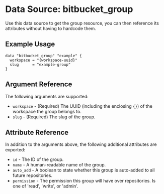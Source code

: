 # Data Source: bitbucket_group
Use this data source to get the group resource, you can then reference its attributes without having to hardcode them.

## Example Usage
```hcl
data "bitbucket_group" "example" {
  workspace = "{workspace-uuid}"
  slug      = "example-group"
}
```

## Argument Reference
The following arguments are supported:
* `workspace` - (Required) The UUID (including the enclosing `{}`) of the workspace the group belongs to.
* `slug` - (Required) The slug of the group.

## Attribute Reference
In addition to the arguments above, the following additional attributes are exported:
* `id` - The ID of the group.
* `name` - A human-readable name of the group.
* `auto_add` - A boolean to state whether this group is auto-added to all future repositories.
* `permission` - The permission this group will have over repositories. Is one of 'read', 'write', or 'admin'.
